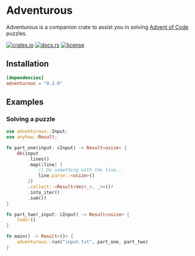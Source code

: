 # Adventurous

Adventurous is a companion crate to assist you in solving [Advent of Code](https://adventofcode.com) puzzles.

[![crates.io](https://img.shields.io/crates/v/adventurous.svg)](https://crates.io/crates/adventurous)
[![docs.rs](https://docs.rs/adventurous/badge.svg)](https://docs.rs/adventurous)
[![license](https://img.shields.io/crates/l/adventurous.svg)](https://github.com/maxdeviant/adventurous/blob/main/LICENSE)

## Installation

```toml
[dependencies]
adventurous = "0.2.0"
```

## Examples

### Solving a puzzle

```rust no_run
use adventurous::Input;
use anyhow::Result;

fn part_one(input: &Input) -> Result<usize> {
    Ok(input
        .lines()
        .map(|line| {
            // Do something with the line...
            line.parse::<usize>()
        })
        .collect::<Result<Vec<_>, _>>()?
        .into_iter()
        .sum())
}

fn part_two(_input: &Input) -> Result<usize> {
    todo!()
}

fn main() -> Result<()> {
    adventurous::run("input.txt", part_one, part_two)
}
```
